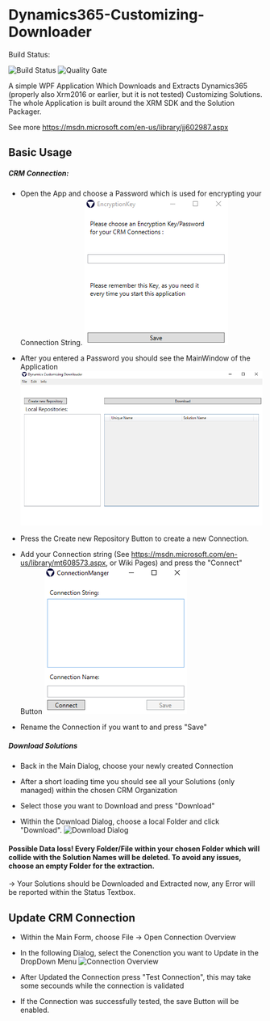 # Dynamics365-Customizing-Downloader
Build Status:

![Build Status](https://vss-hueppauff.visualstudio.com/_apis/public/build/definitions/c6b6194e-ccf7-4bfb-b69b-08e22f70ac52/8/badge)
![Quality Gate](https://sonarcloud.io/api/badges/gate?key=Dynamics365CustomizingDownloader)

A simple WPF Application Which Downloads and Extracts Dynamics365 (properly also Xrm2016 or earlier, but it is not tested) Customizing Solutions.
The whole Application is built around the XRM SDK and the Solution Packager.

See more https://msdn.microsoft.com/en-us/library/jj602987.aspx

## Basic Usage

##### CRM Connection:

- Open the App and choose a Password which is used for encrypting your Connection String.
![EncryptionKey](Media/EncryptionKey.PNG)

- After you entered a Password you should see the MainWindow of the Application
![MainWindow](Media/MainWindow.PNG)

- Press the Create new Repository Button to create a new Connection.

- Add your Connection string (See https://msdn.microsoft.com/en-us/library/mt608573.aspx, or Wiki Pages) and press the "Connect" Button
![ConnectionManager](Media/ConnectionManager.PNG)

- Rename the Connection if you want to and press "Save"

##### Download Solutions


- Back in the Main Dialog, choose your newly created Connection

- After a short loading time you should see all your Solutions (only managed) within the chosen CRM Organization

- Select those you want to Download and press "Download"

- Within the Download Dialog, choose a local Folder and click "Download".
![Download Dialog](DownloadDialog.PNG)

#### Possible Data loss! Every Folder/File within your chosen Folder which will collide with the Solution Names will be deleted. To avoid any issues, choose an empty Folder for the extraction.

-> Your Solutions should be Downloaded and Extracted now, any Error will be reported within the Status Textbox.


## Update CRM Connection

- Within the Main Form, choose File -> Open Connection Overview

- In the following Dialog, select the Conenction you want to Update in the DropDown Menu
![Connection Overview](ConnectionOverview.PNG)

- After Updated the Connection press "Test Connection", this may take some secounds while the connection is validated

- If the Connection was successfully tested, the save Button will be enabled.
